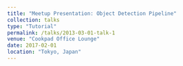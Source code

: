 ```yaml
---
title: "Meetup Presentation: Object Detection Pipeline"
collection: talks
type: "Tutorial"
permalink: /talks/2013-03-01-talk-1
venue: "Cookpad Office Lounge"
date: 2017-02-01
location: "Tokyo, Japan"
---
```



